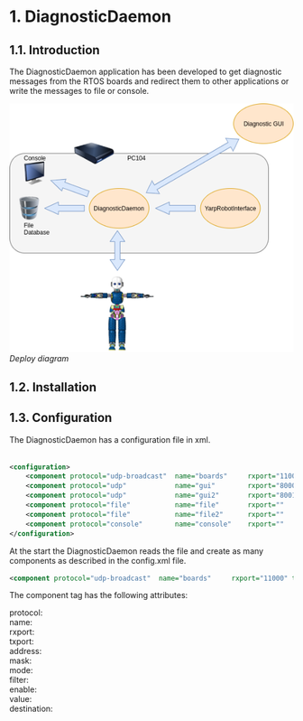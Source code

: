 # 1. DiagnosticDaemon

## 1.1. Introduction

The DiagnosticDaemon application has been developed to get diagnostic messages from the RTOS boards and redirect them to other applications or write the messages to file or console.

![alt text](img/diagnosticarchitecture.png)
*Deploy diagram*


## 1.2. Installation

## 1.3. Configuration

The DiagnosticDaemon has a configuration file in xml.

```xml

<configuration>
    <component protocol="udp-broadcast"  name="boards"     rxport="11000" txport="11000" address="10.0.1.1"   mask="255.255.255.0" mode="copy-raw"    filter="all" enable="true"  value="" destination="file file2 console gui gui2"/>  
    <component protocol="udp"            name="gui"        rxport="8000"  txport="9000"  address="127.0.0.1"  mask=""              mode="copy-raw"    filter="all" enable="true" value="" destination="boards"/>
    <component protocol="udp"            name="gui2"       rxport="8001"  txport="9001"  address="127.0.0.1"  mask=""              mode="copy-raw"    filter="all" enable="true" value="" destination="boards"/>
    <component protocol="file"           name="file"       rxport=""      txport=""      address=""           mask=""              mode="copy-parser" filter="all" enable="true"  value="logger.log" destination=""/>
    <component protocol="file"           name="file2"      rxport=""      txport=""      address=""           mask=""              mode="copy-parser" filter="all" enable="true"  value="logger2.log" destination=""/>
    <component protocol="console"        name="console"    rxport=""      txport=""      address=""           mask=""              mode="copy-parser" filter="all" enable="true"  value="" destination="boards"/>
</configuration>

```
At the start the DiagnosticDaemon reads the file and create as many components as described in the
config.xml file.

```xml
<component protocol="udp-broadcast"  name="boards"     rxport="11000" txport="11000" address="10.0.1.1"   mask="255.255.255.0" mode="copy-raw"    filter="all" enable="true"  value="" destination="file file2 console gui gui2"/>
```

The component tag has the following attributes:

protocol:  
name:  
rxport:  
txport:  
address:  
mask:  
mode:  
filter:  
enable:  
value:  
destination:  


